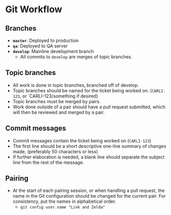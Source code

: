 # Git Workflow

## Branches

* **`master`**: Deployed to production
* **`qa`**: Deployed to QA server
* **`develop`**: Mainline development branch
    * All commits to `develop` are merges of topic branches.

## Topic branches

* All work is done in topic branches, branched off of develop.
* Topic branches should be named for the ticket being worked on.  (`CARLI-123`, or `CARLI-123/something if desired)
* Topic branches must be merged by pairs.
* Work done outside of a pair should have a pull request submitted, which will then be reviewed and merged by a pair.

## Commit messages

* Commit messages contain the ticket being worked on (`CARLI-123`)
* The first line should be a short descriptive one-line summary of changes made, (preferably 50 characters or less)
* If further elaboration is needed, a blank line should separate the subject line from the rest of the message.

## Pairing

* At the start of each pairing session, or when handling a pull request, the name in the Git configuration should be changed for the current pair.  For consistency, put the names in alphabetical order.
    * `git config user.name "Link and Zelda"`


